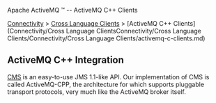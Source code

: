 Apache ActiveMQ ™ -- ActiveMQ C++ Clients 

[Connectivity](connectivity.md) > [Cross Language Clients](Connectivity/cross-language-clients.md) > [ActiveMQ C++ Clients](Connectivity/Cross Language ClientsConnectivity/Cross Language Clients/Connectivity/Cross Language Clients/activemq-c-clients.md)


ActiveMQ C++ Integration
------------------------

[CMS](http://activemq.apache.org/cms/) is an easy-to-use JMS 1.1-like API. Our implementation of CMS is called ActiveMQ-CPP, the architecture for which supports pluggable transport protocols, very much like the ActiveMQ broker itself.


